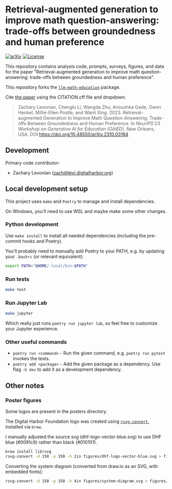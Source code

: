 # Retrieval-augmented generation to improve math question-answering: trade-offs between groundedness and human preference

[![arXiv](https://img.shields.io/badge/arXiv-2310.03184-b31b1b.svg)](https://arxiv.org/abs/2310.03184)
[![License](https://img.shields.io/github/license/DigitalHarborFoundation/rag-for-math-qa)](https://github.com/DigitalHarborFoundation/rag-for-math-qa/blob/main/LICENSE)


This repository contains analysis code, prompts, surveys, figures, and data for the paper "Retrieval-augmented generation to improve math question-answering: trade-offs between groundedness and human preference".

This repository forks the [`llm-math-education`](https://github.com/DigitalHarborFoundation/llm-math-education) package.

Cite [the paper](https://arxiv.org/abs/2310.03184) using the CITATION.cff file and dropdown:

>Zachary Levonian, Chenglu Li, Wangda Zhu, Anoushka Gade, Owen Henkel, Millie-Ellen Postle, and Wanli Xing. 2023. Retrieval-augmented Generation to Improve Math Question-Answering: Trade-offs Between Groundedness and Human Preference. In _NeurIPS’23 Workshop on Generative AI for Education (GAIED)_, New Orleans, USA. DOI:https://doi.org/10.48550/arXiv.2310.03184

## Development

Primary code contributor:

 - Zachary Levonian (<zach@levi.digitalharbor.org>)

## Local development setup

This project uses `make` and `Poetry` to manage and install dependencies.

On Windows, you'll need to use WSL and maybe make some other changes.

### Python development

Use `make install` to install all needed dependencies (including the pre-commit hooks and Poetry).

You'll probably need to manually add Poetry to your PATH, e.g. by updating your `.bashrc` (or relevant equivalent):

```bash
export PATH="$HOME/.local/bin:$PATH"
```

### Run tests

```bash
make test
```

### Run Jupyter Lab

```bash
make jupyter
```

Which really just runs `poetry run jupyter lab`, so feel free to customize your Jupyter experience.

### Other useful commands

 - `poetry run <command>` - Run the given command, e.g. `poetry run pytest` invokes the tests.
 - `poetry add <package>` - Add the given package as a dependency. Use flag `-G dev` to add it as a development dependency.

 ## Other notes

 ### Poster figures

Some logos are present in the posters directory.

The Digital Harbor Foundation logo was created using [`rsvg-convert`](https://man.archlinux.org/man/rsvg-convert.1.en), installed via `brew`.

I manually adjusted the source svg (dhf-logo-vector-blue.svg) to use DHF blue (#0091c9) rather than black (#010101).

```bash
brew install librsvg
rsvg-convert -d 150 -p 150 -h 2in figures/dhf-logo-vector-blue.svg > figures/dhf-poster-logo.png
```

Converting the system diagram (converted from draw.io as an SVG, with embedded fonts):

```bash
rsvg-convert -d 150 -p 150 -h 4in figures/system-diagram.svg > figures/system-diagram-poster.png
```

